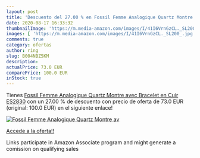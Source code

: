 ```yaml
---
layout: post
title: 'Descuento del 27.00 % en Fossil Femme Analogique Quartz Montre av'
date: 2020-08-17 16:33:32
thumbnailImage: 'https://m.media-amazon.com/images/I/41I6VrnGzCL._SL200_.jpg'
images: [ 'https://m.media-amazon.com/images/I/41I6VrnGzCL._SL200_.jpg' ]
comments: true
category: ofertas
author: ring
slug: B004NBZ5KM
description:
actualPrice: 73.0 EUR
comparePrice: 100.0 EUR
inStock: true
---
```


Tienes [Fossil Femme Analogique Quartz Montre avec Bracelet en Cuir ES2830](https://www.amazon.fr/dp/B004NBZ5KM/?tag=tolees0d-21) con un 27.00 % de descuento con precio de oferta de 73.0 EUR (original: 100.0 EUR) en el siguiente enlace!

[![Fossil Femme Analogique Quartz Montre av](https://m.media-amazon.com/images/I/41I6VrnGzCL._SL200_.jpg)](https://www.amazon.fr/dp/B004NBZ5KM/?tag=tolees0d-21)

[Accede a la oferta!!](https://www.amazon.fr/dp/B004NBZ5KM/?tag=tolees0d-21)

Links participate in Amazon Associate program and might generate a comission on qualifying sales


